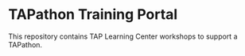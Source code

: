 #   TAPathon Training Portal

This repository contains TAP Learning Center workshops to support a TAPathon.